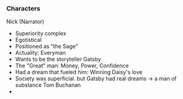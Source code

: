 ### Characters
Nick (Narrator)
- Superiority complex
- Egotistical
- Positioned as "the Sage"
- Actuality: Everyman
- Wants to be the storyteller
Gatsby
- The "Great" man: Money, Power, Confidence
- Had a dream that fueled him: Winning Daisy's love
- Society was superficial. but Gatsby had real dreams -> a man of substance
Tom Buchanan
- 
